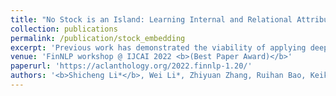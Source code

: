 ```yaml
---
title: "No Stock is an Island: Learning Internal and Relational Attributes of Stocks with Contrastive Learning"
collection: publications
permalink: /publication/stock_embedding
excerpt: 'Previous work has demonstrated the viability of applying deep learning techniques in the financial area. Recently, the task of stock embedding learning has been drawing attention from the research community, which aims to represent the characteristics of stocks with distributed vectors that can be used in various financial analysis scenarios. Existing approaches for learning stock embeddings either require expert knowledge, or mainly focus on the textual part of information corresponding to individual temporal movements. In this paper, we propose to model stock properties as the combination of internal attributes and relational attributes, which takes into consideration both the time-invariant properties of individual stocks and their movement patterns in relation to the market. To learn the two types of attributes from financial news and transaction data, we design several training objectives based on contrastive learning to extract and separate the long-term and temporary information in the data that are able to counter the inherent randomness of the stock market. Experiments and further analyses on portfolio optimization reveal the effectiveness of our method in extracting comprehensive stock information from various data sources.'
venue: 'FinNLP workshop @ IJCAI 2022 <b>(Best Paper Award)</b>'
paperurl: 'https://aclanthology.org/2022.finnlp-1.20/'
authors: '<b>Shicheng Li*</b>, Wei Li*, Zhiyuan Zhang, Ruihan Bao, Keiko Harimoto, Xu Sun'
---
```


